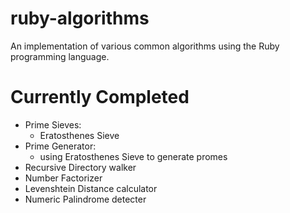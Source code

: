 ruby-algorithms
===============

An implementation of various common algorithms using the Ruby programming language.

Currently Completed
===================
- Prime Sieves:
    - Eratosthenes Sieve
- Prime Generator:
    - using Eratosthenes Sieve to generate promes
- Recursive Directory walker
- Number Factorizer
- Levenshtein Distance calculator
- Numeric Palindrome detecter
